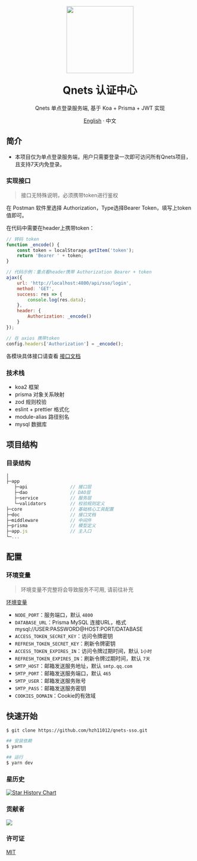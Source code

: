 <div align="center"><a name="readme-top"></a>
<img height="180" src="https://camo.githubusercontent.com/be50e2d0b613d863b0e3336e74453ca8845797a9f29c3fcee5cbd401807c6009/68747470733a2f2f63646e2e716e6574732e636e2f6c6f676f2e737667" />
<h1 style="margin-top: 1.5rem">Qnets 认证中心</h1>

Qnets 单点登录服务端, 基于 Koa + Prisma + JWT 实现

[English](./README.md) · 中文

</div>

## 简介

- 本项目仅为单点登录服务端，用户只需要登录一次即可访问所有Qnets项目，且支持7天内免登录。

### 实现接口

> 接口无特殊说明，必须携带token进行鉴权

在 Postman 软件里选择 Authorization，Type选择Bearer Token，填写上token值即可。

在代码中需要在header上携带token：

```js
// 转码 token
function _encode() {
    const token = localStorage.getItem('token');
    return 'Bearer ' + token;
}

// 代码示例：重点看header携带 Authorization Bearer + token
ajax({
    url: 'http://localhost:4800/api/sso/login',
    method: 'GET',
    success: res => {
        console.log(res.data);
    },
    header: {
        Authorization: _encode()
    }
});

// 在 axios 携带token
config.headers['Authorization'] = _encode();
```

各模块具体接口请查看 [接口文档](https://github.com/hzh11012/qnets-sso/tree/master/doc)

### 技术栈

- koa2 框架
- prisma 对象关系映射
- zod 规则校验
- eslint + prettier 格式化
- module-alias 路径别名
- mysql 数据库

## 项目结构

### 目录结构

```js
│
├─app
   ├─api                // 接口层
   ├─dao                // DAO层
   ├─service            // 服务层
   └─validators         // 校验规则定义
├─core                  // 基础核心工具配置
├─doc                   // 接口文档
├─middleware            // 中间件
├─prisma                // 模型定义
├─app.js                // 主入口
└─...
```

## 配置

### 环境变量

> 环境变量不完整将会导致服务不可用, 请前往补充

[环境变量](https://github.com/hzh11012/qnets-sso/tree/master/.env)

- <code>NODE_PORT</code>：服务端口，默认 <code>4800</code>
- <code>DATABASE_URL</code>：Prisma MySQL 连接URL，格式mysql://USER:PASSWORD@HOST:PORT/DATABASE
- <code>ACCESS_TOKEN_SECRET_KEY</code>：访问令牌密钥
- <code>REFRESH_TOKEN_SECRET_KEY</code>：刷新令牌密钥
- <code>ACCESS_TOKEN_EXPIRES_IN</code>：访问令牌过期时间，默认 <code>1小时</code>
- <code>REFRESH_TOKEN_EXPIRES_IN</code>：刷新令牌过期时间，默认 <code>7天</code>
- <code>SMTP_HOST</code>：邮箱发送服务地址，默认 <code>smtp.qq.com</code>
- <code>SMTP_PORT</code>：邮箱发送服务端口，默认 <code>465</code>
- <code>SMTP_USER</code>：邮箱发送服务账号
- <code>SMTP_PASS</code>：邮箱发送服务密钥
- <code>COOKIES_DOMAIN</code>：Cookie的有效域

## 快速开始

```bash
$ git clone https://github.com/hzh11012/qnets-sso.git

## 安装依赖
$ yarn

## 运行
$ yarn dev
```

### 星历史

[![Star History Chart](https://api.star-history.com/svg?repos=hzh11012/qnets-sso&type=Date)](https://star-history.com/#hzh11012/qnets-sso)

### 贡献者

<a href="https://github.com/hzh11012/qnets-sso/graphs/contributors"><img src="https://contrib.rocks/image?repo=hzh11012/qnets-sso"></a>

### 许可证

[MIT](https://github.com/hzh11012/qnets-sso/blob/master/LICENSE)
